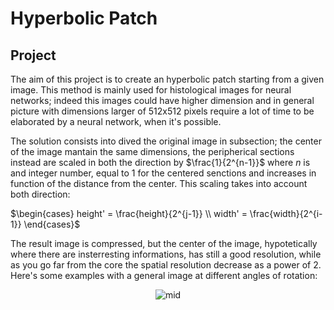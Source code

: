 # Hyperbolic Patch 
## Project
The aim of this project is to create an hyperbolic patch starting from a given image. 
This method is mainly used for histological images for neural networks; indeed this images could have higher dimension and in general picture with dimensions larger of 512x512 pixels require a lot of time to be elaborated by a neural network, when it's possible. 

The solution consists into dived the original image in subsection; the center of the image mantain the same dimensions, the peripherical sections instead are scaled in both the direction by $\frac{1}{2^{n-1}}$ where *n* is and integer number, equal to 1 for the centered senctions and increases in function of the distance from the center. 
This scaling takes into account both direction: 

$\begin{cases}
height' = \frac{height}{2^{j-1}} \\ width' = \frac{width}{2^{i-1}}
\end{cases}$

The result image is compressed, but the center of the image, hypotetically where there are insterresting informations, has still a good resolution, while as you go far from the core the spatial resolution decrease as a power of 2. 
Here's some examples with a general image at different angles of rotation:
<div align='center'>
<img src="https://i.ibb.co/KKdQBTw/Hyperbolic-patches.png" alt="mid" border="0">
</div>